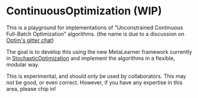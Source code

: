 # ContinuousOptimization (WIP)

This is a playground for implementations of "Unconstrained Continuous Full-Batch Optimization" algorithms. (the name is due to a discussion on [Optim's gitter chat](https://gitter.im/JuliaOpt/Optim.jl))

The goal is to develop this using the new MetaLearner framework currently in [StochasticOptimization](https://github.com/JuliaML/StochasticOptimization.jl) and implement the algorithms in a flexible, modular way.

This is experimental, and should only be used by collaborators.  This may not be good, or even correct.  However, if you have any expertise in this area, please chip in!
